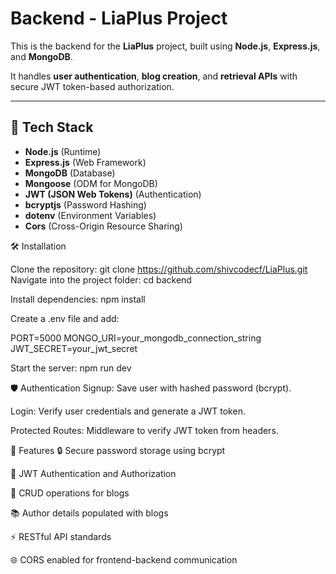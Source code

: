 # Backend - LiaPlus Project

This is the backend for the **LiaPlus** project, built using **Node.js**, **Express.js**, and **MongoDB**.

It handles **user authentication**, **blog creation**, and **retrieval APIs** with secure JWT token-based authorization.

---

## 🚀 Tech Stack

- **Node.js** (Runtime)
- **Express.js** (Web Framework)
- **MongoDB** (Database)
- **Mongoose** (ODM for MongoDB)
- **JWT (JSON Web Tokens)** (Authentication)
- **bcryptjs** (Password Hashing)
- **dotenv** (Environment Variables)
- **Cors** (Cross-Origin Resource Sharing)

🛠️ Installation

Clone the repository:
git clone https://github.com/shivcodecf/LiaPlus.git
Navigate into the project folder:
cd backend

Install dependencies:
npm install

Create a .env file and add:

PORT=5000
MONGO_URI=your_mongodb_connection_string
JWT_SECRET=your_jwt_secret

Start the server:
npm run dev


🛡️ Authentication
Signup: Save user with hashed password (bcrypt).

Login: Verify user credentials and generate a JWT token.

Protected Routes: Middleware to verify JWT token from headers.


📸 Features
🔒 Secure password storage using bcrypt

🔐 JWT Authentication and Authorization

📰 CRUD operations for blogs

📚 Author details populated with blogs

⚡ RESTful API standards

🌐 CORS enabled for frontend-backend communication





